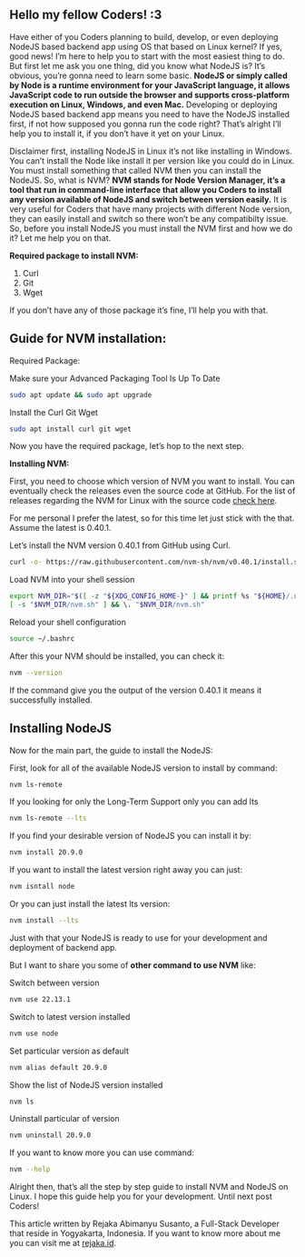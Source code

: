 ## Hello my fellow Coders! :3

Have either of you Coders planning to build, develop, or even deploying NodeJS based backend app using OS that based on Linux kernel? If yes, good news! I’m here to help you to start with the most easiest thing to do. But first let me ask you one thing, did you know what NodeJS is? It’s obvious, you’re gonna need to learn some basic. **NodeJS or simply called by Node is a runtime environment for your JavaScript language, it allows JavaScript code to run outside the browser and supports cross-platform execution on Linux, Windows, and even Mac.** Developing or deploying NodeJS based backend app means you need to have the NodeJS installed first, if not how supposed you gonna run the code right? That’s alright I’ll help you to install it, if you don’t have it yet on your Linux.

Disclaimer first, installing NodeJS in Linux it’s not like installing in Windows. You can’t install the Node like install it per version like you could do in Linux. You must install something that called NVM then you can install the NodeJS. So, what is NVM? **NVM stands for Node Version Manager, it’s a tool that run in command-line interface that allow you Coders to install any version available of NodeJS and switch between version easily.** It is very useful for Coders that have many projects with different Node version, they can easily install and switch so there won’t be any compatibilty issue. So, before you install NodeJS you must install the NVM first and how we do it? Let me help you on that.

**Required package to install NVM:**

1. Curl
2. Git
3. Wget

If you don’t have any of those package it’s fine, I’ll help you with that.

## Guide for NVM installation:

Required Package:

Make sure your Advanced Packaging Tool Is Up To Date

```bash
sudo apt update && sudo apt upgrade

```

Install the Curl Git Wget

```bash
sudo apt install curl git wget

```

Now you have the required package, let’s hop to the next step.

**Installing NVM:**

First, you need to choose which version of NVM you want to install. You can eventually check the releases even the source code at GitHub. For the list of releases regarding the NVM for Linux with the source code <a href="https://github.com/nvm-sh/nvm/releases" target="_blank" rel="noopener noreferrer nofollow">check here</a>.

For me personal I prefer the latest, so for this time let just stick with the that. Assume the latest is 0.40.1.

Let’s install the NVM version 0.40.1 from GitHub using Curl.

```bash
curl -o- https://raw.githubusercontent.com/nvm-sh/nvm/v0.40.1/install.sh | bash

```

Load NVM into your shell session

```bash
export NVM_DIR="$([ -z "${XDG_CONFIG_HOME-}" ] && printf %s "${HOME}/.nvm" || printf %s "${XDG_CONFIG_HOME}/nvm")"
[ -s "$NVM_DIR/nvm.sh" ] && \. "$NVM_DIR/nvm.sh"
```

Reload your shell configuration

```bash
source ~/.bashrc

```

After this your NVM should be installed, you can check it:

```bash
nvm --version

```

If the command give you the output of the version 0.40.1 it means it successfully installed.

## Installing NodeJS

Now for the main part, the guide to install the NodeJS:

First, look for all of the available NodeJS version to install by command:

```bash
nvm ls-remote

```

If you looking for only the Long-Term Support only you can add lts

```bash
nvm ls-remote --lts

```

If you find your desirable version of NodeJS you can install it by:

```bash
nvm install 20.9.0

```

If you want to install the latest version right away you can just:

```bash
nvm isntall node

```

Or you can just install the latest lts version:

```bash
nvm install --lts

```

Just with that your NodeJS is ready to use for your development and deployment of backend app.

But I want to share you some of **other command to use NVM** like:

Switch between version

```bash
nvm use 22.13.1

```

Switch to latest version installed

```bash
nvm use node

```

Set particular version as default

```bash
nvm alias default 20.9.0

```

Show the list of NodeJS version installed

```bash
nvm ls

```

Uninstall particular of version

```bash
nvm uninstall 20.9.0

```

If you want to know more you can use command:

```bash
nvm --help

```

Alright then, that’s all the step by step guide to install NVM and NodeJS on Linux. I hope this guide help you for your development. Until next post Coders!

This article written by Rejaka Abimanyu Susanto, a Full-Stack Developer that reside in Yogyakarta, Indonesia. If you want to know more about me you can visit me at <a href="https://rejaka.id" target="_blank">rejaka.id</a>.
